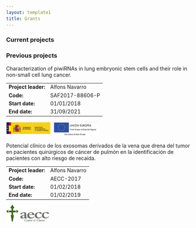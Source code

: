 ```yaml
---
layout: template1
title: Grants
---
```


### Current projects


### Previous projects

<div class="jumbotron">
    <p> 
Characterization of piwiRNAs in lung embryonic stem cells and their role in non-small cell lung cancer.
</p> 

<table cellspacing="10">
	<tr>
		<td><b>Project leader: </b></td> <td> Alfons Navarro</td>
	</tr>
	<tr>
		<td><b>Code: </b></td> <td> SAF2017-88606-P </td>
		</tr>
	<tr>
		<td><b>Start date: </b></td> <td> 01/01/2018 </td>
		</tr>
	<tr>
		<td><b>End date: </b></td> <td> 31/09/2021</td>
	</tr>
</table>
    <a href="https://portal.mineco.gob.es/es-es/Paginas/index.aspx">
	<img data-u="image" src="../assets/logos/ministeri.jpg"/>
      </a>
</div>

<div class="jumbotron">
    <p> 
Potencial clínico de los exosomas derivados de la vena que drena del tumor en pacientes quirúrgicos de cáncer de pulmón en la identificación de pacientes con alto riesgo de recaída. 
</p> 

<table>
	<tr>
		<td><b>Project leader: </b></td> <td> Alfons Navarro</td>
	</tr>
	<tr>
		<td><b>Code: </b></td> <td> AECC-2017 </td>
		</tr>
	<tr>
		<td><b>Start date: </b></td> <td> 01/02/2018 </td>
		</tr>
	<tr>
		<td><b>End date: </b></td> <td> 01/02/2019</td>
	</tr>
</table>
    <a href="https://www.contraelcancer.es/es/sobre-nosotros/donde-estamos/sede-barcelona">
	<img data-u="image" src="../assets/logos/AECC.png"/>
      </a>
</div>



